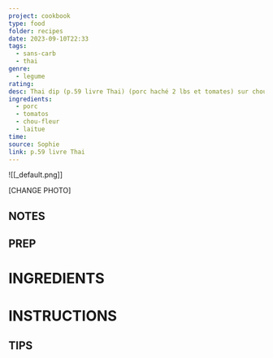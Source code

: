 ```yaml
---
project: cookbook
type: food
folder: recipes
date: 2023-09-10T22:33
tags:
  - sans-carb
  - thai
genre:
  - legume
rating: 
desc: Thai dip (p.59 livre Thai) (porc haché 2 lbs et tomates) sur chou-fleur et laitue
ingredients:
  - porc
  - tomatos
  - chou-fleur
  - laitue
time: 
source: Sophie
link: p.59 livre Thai
---
```


![[_default.png]]

[CHANGE PHOTO]


## NOTES




## PREP


# INGREDIENTS


# INSTRUCTIONS


## TIPS



